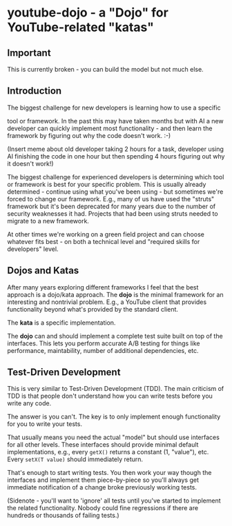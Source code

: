 # youtube-dojo - a "Dojo" for YouTube-related "katas"


## Important

This is currently broken - you can build the model but not much else.

## Introduction

The biggest challenge for new developers is learning how to use a specific

tool or framework. In the past this may have taken months but with AI
a new developer can quickly implement most functionality - and then learn
the framework by figuring out why the code doesn't work. :-)

(Insert meme about old developer taking 2 hours for a task, developer using
AI finishing the code in one hour but then spending 4 hours figuring out why
it doesn't work!)

The biggest challenge for experienced developers is determining which
tool or framework is best for your specific problem. This is usually already
determined - continue using what you've been using - but sometimes we're
forced to change our framework. E.g., many of us have used the "struts"
framework but it's been deprecated for many years due to the number of
security weaknesses it had. Projects that had been using struts needed
to migrate to a new framework.

At other times we're working on a green field project and can choose
whatever fits best - on both a technical level and "required skills for
developers" level.

## Dojos and Katas

After many years exploring different frameworks I feel that the best
approach is a dojo/kata approach. The **dojo** is the minimal framework for
an interesting and nontrivial problem. E.g., a YouTube client that
provides functionality beyond what's provided by the standard client.

The **kata** is a specific implementation.

The **dojo** can and should implement a complete test suite built on top
of the interfaces. This lets you perform accurate A/B testing for things
like performance, maintability, number of additional dependencies, etc.

## Test-Driven Development

This is very similar to Test-Driven Development (TDD). The main criticism
of TDD is that people don't understand how you can write tests before
you write any code.

The answer is you can't. The key is to only implement enough functionality
for you to write your tests.

That usually means you need the actual "model" but should use interfaces
for all other levels. These interfaces should provide minimal default
implementations, e.g., every `getX()` returns a constant (1, "value"),
etc. Every `setX(T value)` should immediately return.

That's enough to start writing tests. You then work your way though the
interfaces and implement them piece-by-piece so you'll always get immediate
notification of a change broke previously working tests.

(Sidenote - you'll want to 'ignore' all tests until you've started to
implement the related functionality. Nobody could fine regressions if
there are hundreds or thousands of failing tests.)


